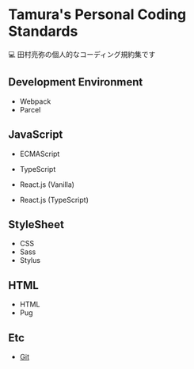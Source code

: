 # Tamura's Personal Coding Standards

💻 田村亮弥の個人的なコーディング規約集です

## Development Environment

* Webpack
* Parcel

## JavaScript

* ECMAScript
* TypeScript

* React.js (Vanilla)
* React.js (TypeScript)

## StyleSheet

* CSS
* Sass
* Stylus

## HTML

* HTML
* Pug

## Etc

* [Git](./Etc/Git.md)
